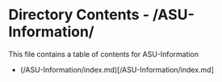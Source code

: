 # Directory Contents - /ASU-Information/

This file contains a table of contents for ASU-Information

- (/ASU-Information/index.md)[/ASU-Information/index.md]
